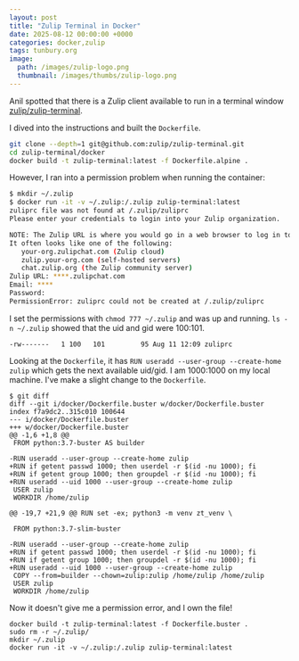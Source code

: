 ```yaml
---
layout: post
title: "Zulip Terminal in Docker"
date: 2025-08-12 00:00:00 +0000
categories: docker,zulip
tags: tunbury.org
image:
  path: /images/zulip-logo.png
  thumbnail: /images/thumbs/zulip-logo.png
---
```


Anil spotted that there is a Zulip client available to run in a terminal window [zulip/zulip-terminal](https://github.com/zulip/zulip-terminal).

I dived into the instructions and built the `Dockerfile`.

```sh
git clone --depth=1 git@github.com:zulip/zulip-terminal.git
cd zulip-terminal/docker
docker build -t zulip-terminal:latest -f Dockerfile.alpine .
```

However, I ran into a permission problem when running the container:

```sh
$ mkdir ~/.zulip
$ docker run -it -v ~/.zulip:/.zulip zulip-terminal:latest
zuliprc file was not found at /.zulip/zuliprc
Please enter your credentials to login into your Zulip organization.

NOTE: The Zulip URL is where you would go in a web browser to log in to Zulip.
It often looks like one of the following:
   your-org.zulipchat.com (Zulip cloud)
   zulip.your-org.com (self-hosted servers)
   chat.zulip.org (the Zulip community server)
Zulip URL: ****.zulipchat.com
Email: ****    
Password: 
PermissionError: zuliprc could not be created at /.zulip/zuliprc
```

I set the permissions with `chmod 777 ~/.zulip` and was up and running. `ls -n ~/.zulip` showed that the uid and gid were 100:101.

```
-rw-------   1 100   101         95 Aug 11 12:09 zuliprc
```

Looking at the `Dockerfile`, it has `RUN useradd --user-group --create-home zulip` which gets the next available uid/gid. I am 1000:1000 on my local machine. I've make a slight change to the `Dockerfile`.

```
$ git diff
diff --git i/docker/Dockerfile.buster w/docker/Dockerfile.buster
index f7a9dc2..315c010 100644
--- i/docker/Dockerfile.buster
+++ w/docker/Dockerfile.buster
@@ -1,6 +1,8 @@
 FROM python:3.7-buster AS builder
 
-RUN useradd --user-group --create-home zulip
+RUN if getent passwd 1000; then userdel -r $(id -nu 1000); fi
+RUN if getent group 1000; then groupdel -r $(id -nu 1000); fi
+RUN useradd --uid 1000 --user-group --create-home zulip
 USER zulip
 WORKDIR /home/zulip
 
@@ -19,7 +21,9 @@ RUN set -ex; python3 -m venv zt_venv \
 
 FROM python:3.7-slim-buster
 
-RUN useradd --user-group --create-home zulip
+RUN if getent passwd 1000; then userdel -r $(id -nu 1000); fi
+RUN if getent group 1000; then groupdel -r $(id -nu 1000); fi
+RUN useradd --uid 1000 --user-group --create-home zulip
 COPY --from=builder --chown=zulip:zulip /home/zulip /home/zulip
 USER zulip
 WORKDIR /home/zulip
```

Now it doesn't give me a permission error, and I own the file!

```
docker build -t zulip-terminal:latest -f Dockerfile.buster .
sudo rm -r ~/.zulip/
mkdir ~/.zulip
docker run -it -v ~/.zulip:/.zulip zulip-terminal:latest
```


